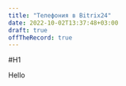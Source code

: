 ```yaml
---
title: "Телефония в Bitrix24"
date: 2022-10-02T13:37:48+03:00
draft: true
offTheRecord: true
---
```

 #H1

Hello